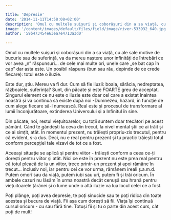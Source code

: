 ```yaml
---

title: 'Depresie'
date: '2014-11-11T14:58:08+02:00'
description: 'Omul cu multele suișuri și coborâșuri din a sa viață, cu ale sale motive debucurie sau de suferință, va da mereu naștere unor infinități de întrebări cevor avea „n” răspunsuri... de cele mai multe ori'
image: '/content/images/default/files/field/image/river-533932_640.jpg'
author: '59b473454e63ea7e4713a3d0'

---
```

<div class="kg-card-markdown"><p>Omul cu multele suișuri și coborâșuri din a sa viață, cu ale sale motive de bucurie sau de suferință, va da mereu naștere unor infinități de întrebări ce vor avea „n”  răspunsuri... de cele mai multe ori, unele care „se bat cap în cap” dar asta este. Un posibil răspuns (bun sau rău, depinde de ce crede fiecare): totul este o iluzie.</p>
<p>Este dur, știu. Mereu va fi dur. Cum să fie iluzii: boala, sărăcia, nedreptatea, războaiele, suferința? Sunt, din păcate și este FOARTE greu de acceptat. Singurul element ce nu este o iluzie este doar cel care a existat înaintea noastră și va continua să existe după noi -Dumnezeu, hazard, în funcție de cum alege fiecare să-l numească. Real este și procesul de transformare al lumii înconjurătoare, extinderea Universului și a Infinitul în sine.</p>
<p>Din păcate, noi, restul viețuitoarelor, cu toții suntem doar trecători pe acest pământ. Când te gândești la ceva din trecut, la nivel mental știi ce ai trăit și ce ai simțit, atât. În momentul prezent, nu trăiești propriu-zis trecutul, pentru că evident, s-a dus. Deci, nu e real pentru prezent și tu practic trăiești totul conform percepției tale vizavi de tot ce a fost.</p>
<p>Aceeași situație se aplică și pentru viitor - trăiești conform a ceea ce-ți dorești pentru viitor și atât. Nici ce este în prezent nu este prea real pentru că totul pleacă de la un viitor, trece printr-un prezent și apoi rămâne în trecut... inclusiv noi, iar pentru cei ce vor urma, rămânem ireali ș.a.m.d. Putem omorî sau da viață, putem iubi sau urî, putem fi și trăi oricum. În ambele cazuri nu lăsăm în urma noastră decât cenușă sau hrană pentru viețuitoarele țărânei și o lume unde o altă iluzie va lua locul celei ce a fost.</p>
<p>Poți plânge, poți avea depresie, te poți sinucide sau te poți ridica din toate acestea și bucura de viață. Fii așa cum dorești să fii. Viața își continuă cursul oricum - cu sau fără tine. Totuși fii și tu o parte din acest curs, cât poți de mult!  </p>
<p> </p>
</div>
